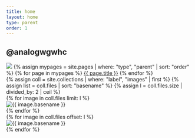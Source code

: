 ```yaml
---
title: home
layout: home
type: parent
order: 1
---
```

<!-- header: -->
<div class="section header">
	<div class="container">
		<h2 class="section-heading">@analogwgwhc</h2>
		<div id="navbar-wrapper">
			<div id="navbar" class="close">
				<a onclick="menuExpand()"><img id="brand" class="hide" src="{{ "/assets/img/logo.svg" | relative_url }}"></a>
				{% assign mypages = site.pages | where: "type", "parent" | sort: "order" %}
				{% for page in mypages %}
				<a class="button" href="{{ page.url | relative_url }}">{{ page.title }}</a>
				{% endfor %}
			</div>
		</div>
	</div>
</div>

<div class="section main">
	<div class="container">
		<div class="row" id="gallery">
			{% assign coll = site.collections | where: "label", "images" | first %}
			{% assign list = coll.files | sort: "basename" %}
			{% assign l = coll.files.size | divided_by: 2 | ceil %}
			<div class="one-half column">
				{% for image in coll.files limit: l %}
				<article class="thumb">
					<img class="lozad u-max-full-width" data-src="{{ coll.label | append: '/' | append: image.name | relative_url }}" alt="{{ image.basename }}" />
				</article>
				{% endfor %}
			</div>
			<div class="one-half column">
				{% for image in coll.files offset: l %}
				<article class="thumb">
					<img class="lozad u-max-full-width" data-src="{{ coll.label | append: '/' | append: image.name | relative_url }}" alt="{{ image.basename }}" />
				</article>
				{% endfor %}
			</div>
		</div>
	</div>
</div>